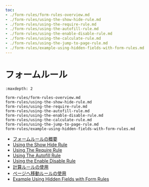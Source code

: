 ```yaml
---
toc:
- ./form-rules/form-rules-overview.md
- ./form-rules/using-the-show-hide-rule.md
- ./form-rules/using-the-require-rule.md
- ./form-rules/using-the-autofill-rule.md
- ./form-rules/using-the-enable-disable-rule.md
- ./form-rules/using-the-calculate-rule.md
- ./form-rules/using-the-jump-to-page-rule.md
- ./form-rules/example-using-hidden-fields-with-form-rules.md
---
```

# フォームルール

```{toctree}
:maxdepth: 2

form-rules/form-rules-overview.md
form-rules/using-the-show-hide-rule.md
form-rules/using-the-require-rule.md
form-rules/using-the-autofill-rule.md
form-rules/using-the-enable-disable-rule.md
form-rules/using-the-calculate-rule.md
form-rules/using-the-jump-to-page-rule.md
form-rules/example-using-hidden-fields-with-form-rules.md
```

- [フォームルールの概要](./form-rules/form-rules-overview.md)
- [Using the Show Hide Rule](./form-rules/using-the-show-hide-rule.md)
- [Using The Require Rule](./form-rules/using-the-require-rule.md)
- [Using The Autofill Rule](./form-rules/using-the-autofill-rule.md)
- [Using the Enable Disable Rule](./form-rules/using-the-enable-disable-rule.md)
- [計算ルールの使用](./form-rules/using-the-calculate-rule.md)
- [ページへ移動ルールの使用](./form-rules/using-the-jump-to-page-rule.md)
- [Example Using Hidden Fields with Form Rules](./form-rules/example-using-hidden-fields-with-form-rules.md)
